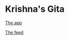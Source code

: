 # Krishna's Gita

[The app](https://play.google.com/store/apps/details?id=com.gita.sudeep.gitahtml)

[The feed](https://krishnagita-9873c.web.app/)
